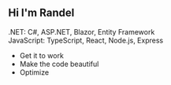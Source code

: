 ## Hi I'm Randel 


.NET: C#, ASP.NET, Blazor, Entity Framework <br>
JavaScript: TypeScript, React, Node.js, Express <br>

- Get it to work
- Make the code beautiful
- Optimize
